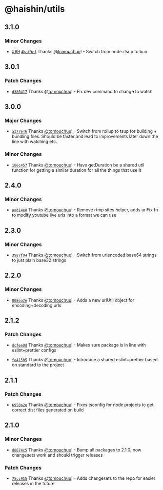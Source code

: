 # @haishin/utils

## 3.1.0

### Minor Changes

- [#99](https://github.com/tomouchuu/haishin/pull/99) [`4baf9cf`](https://github.com/tomouchuu/haishin/commit/4baf9cf06bf7d329b1af2117bbee19f531e482de) Thanks [@tomouchuu](https://github.com/tomouchuu)! - Switch from node+tsup to bun

## 3.0.1

### Patch Changes

- [`d380417`](https://github.com/tomouchuu/haishin/commit/d380417bea0085e51cc32b2e06afa8f4ac08334f) Thanks [@tomouchuu](https://github.com/tomouchuu)! - Fix dev command to change to watch

## 3.0.0

### Major Changes

- [`a377e46`](https://github.com/tomouchuu/haishin/commit/a377e466d77b50d26fbf0cee3818842e5f4ce457) Thanks [@tomouchuu](https://github.com/tomouchuu)! - Switch from rollup to tsup for building + bundling files. Should be faster and lead to improvements later down the line with watching etc.

### Minor Changes

- [`186c457`](https://github.com/tomouchuu/haishin/commit/186c457b54815759039c5cf151b00cc7d6b8ab97) Thanks [@tomouchuu](https://github.com/tomouchuu)! - Have getDuration be a shared util function for getting a similar duration for all the things that use it

## 2.4.0

### Minor Changes

- [`aad14e8`](https://github.com/tomouchuu/haishin/commit/aad14e8e726c26de5c237c3911e61104c730132d) Thanks [@tomouchuu](https://github.com/tomouchuu)! - Remove rtmp sites helper, adds urlFix fn to modify youtube live urls into a format we can use

## 2.3.0

### Minor Changes

- [`3987f04`](https://github.com/tomouchuu/haishin/commit/3987f04762ef9377d8f23d9e29fc6da5901b4a86) Thanks [@tomouchuu](https://github.com/tomouchuu)! - Switch from uriencoded base64 strings to just plain base32 strings

## 2.2.0

### Minor Changes

- [`808ea7e`](https://github.com/tomouchuu/haishin/commit/808ea7efea13c3eb2af4c18a431364041649a566) Thanks [@tomouchuu](https://github.com/tomouchuu)! - Adds a new urlUtil object for encoding+decoding urls

## 2.1.2

### Patch Changes

- [`dcfee0d`](https://github.com/tomouchuu/haishin/commit/dcfee0da98b53cfab379a845ca6f1946d7807283) Thanks [@tomouchuu](https://github.com/tomouchuu)! - Makes sure package is in line with eslint+prettier configs

- [`fa415b5`](https://github.com/tomouchuu/haishin/commit/fa415b5a246a8b9ac9b3d86fcb2f27f6db5dd7fb) Thanks [@tomouchuu](https://github.com/tomouchuu)! - Introduce a shared eslint+prettier based on standard to the project

## 2.1.1

### Patch Changes

- [`6958a2e`](https://github.com/tomouchuu/haishin/commit/6958a2e9488b6d7ff13c228652571cbbfeecbba7) Thanks [@tomouchuu](https://github.com/tomouchuu)! - Fixes tsconfig for node projects to get correct dist files generated on build

## 2.1.0

### Minor Changes

- [`d8674c5`](https://github.com/tomouchuu/haishin/commit/d8674c5324615802fe8db8bd87272433e13d488b) Thanks [@tomouchuu](https://github.com/tomouchuu)! - Bump all packages to 2.1.0, now changesets work and should trigger releases

### Patch Changes

- [`75cc915`](https://github.com/tomouchuu/haishin/commit/75cc9157c32e348055223c831004db903bba5a6f) Thanks [@tomouchuu](https://github.com/tomouchuu)! - Adds changesets to the repo for easier releases in the future
